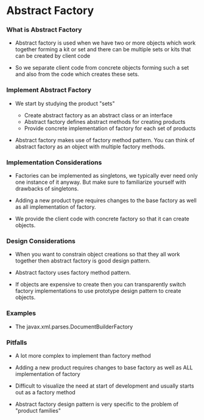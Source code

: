 # Abstract Factory

### What is Abstract Factory

* Abstract factory is used when we have two or more objects which work together forming a kit or set and there can be multiple sets or kits that can be created by client code

* So we separate client code from concrete objects forming such a set and also from the code which creates these sets.


### Implement Abstract Factory

* We start by studying the product "sets"
    + Create abstract factory as an abstract class or an interface
    + Abstract factory defines abstract methods for creating products
    + Provide concrete implementation of factory for each set of products

* Abstract factory makes use of factory method pattern. You can think of abstract factory as an object with multiple factory methods.


### Implementation Considerations

* Factories can be implemented as singletons, we typically ever need only one instance of it anyway. But make sure to familiarize yourself with drawbacks of singletons.

* Adding a new product type requires changes to the base factory as well as all implementation of factory.

* We provide the client code with concrete factory so that it can create objects.

### Design Considerations

* When you want to constrain object creations so that they all work together then abstract factory is good design pattern.

* Abstract factory uses factory method pattern.

* If objects are expensive to create then you can transparently switch factory implementations to use prototype design pattern to create objects.

### Examples

* The javax.xml.parses.DocumentBuilderFactory


### Pitfalls

* A lot more complex to implement than factory method

* Adding a new product requires changes to base factory as well as ALL implementation of factory

* Difficult to visualize the need at start of development and usually starts out as a factory method

* Abstract factory design pattern is very specific to the problem of "product families"